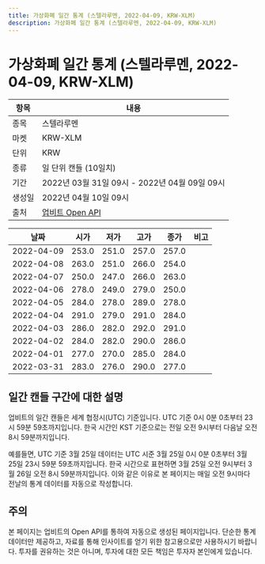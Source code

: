 ```yaml
---
title: 가상화폐 일간 통계 (스텔라루멘, 2022-04-09, KRW-XLM)
description: 가상화폐 일간 통계 (스텔라루멘, 2022-04-09, KRW-XLM)
---
```



가상화폐 일간 통계 (스텔라루멘, 2022-04-09, KRW-XLM)
===

|항목|내용|
|--|--|
|종목|스텔라루멘|
|마켓|KRW-XLM|
|단위|KRW|
|종류|일 단위 캔들 (10일치)|
|기간|2022년 03월 31일 09시 - 2022년 04월 09일 09시|
|생성일|2022년 04월 10일 09시|
|출처|[업비트 Open API](https://docs.upbit.com)|


|날짜|시가|저가|고가|종가|비고|
|--|--|--|--|--|--|
|2022-04-09|253.0|251.0|257.0|257.0|    |
|2022-04-08|263.0|251.0|266.0|254.0|    |
|2022-04-07|250.0|247.0|266.0|263.0|    |
|2022-04-06|278.0|249.0|279.0|250.0|    |
|2022-04-05|284.0|278.0|289.0|278.0|    |
|2022-04-04|291.0|279.0|291.0|284.0|    |
|2022-04-03|286.0|282.0|292.0|291.0|    |
|2022-04-02|284.0|282.0|290.0|286.0|    |
|2022-04-01|277.0|270.0|285.0|284.0|    |
|2022-03-31|283.0|276.0|290.0|277.0|    |


일간 캔들 구간에 대한 설명
---


업비트의 일간 캔들은 세계 협정시(UTC) 기준입니다. 
UTC 기준 0시 0분 0초부터 23시 59분 59초까지입니다. 
한국 시간인 KST 기준으로는 전일 오전 9시부터 다음날 오전 8시 59분까지입니다. 


예를들면, UTC 기준 3월 25일 데이터는 UTC 시준 3월 25일 0시 0분 0초부터 3월 25일 23시 59분 59초까지입니다. 
한국 시간으로 표현하면 3월 25일 오전 9시부터 3월 26일 오전 8시 59분까지입니다. 
이와 같은 이유로 본 페이지는 매일 오전 9시마다 전날의 통계 데이터를 자동으로 작성합니다. 


주의
---


본 페이지는 업비트의 Open API를 통하여 자동으로 생성된 페이지입니다. 
단순한 통계 데이터만 제공하고, 자료를 통해 인사이트를 얻기 위한 참고용으로만 사용하시기 바랍니다. 
투자를 권유하는 것은 아니며, 투자에 대한 모든 책임은 투자자 본인에게 있습니다. 
